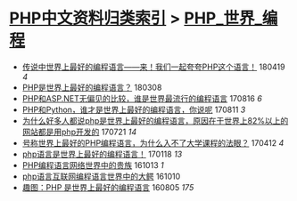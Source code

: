 [PHP中文资料归类索引](../README.md) > [PHP_世界_编程](PHP_世界_编程.md)
====
- [传说中世界上最好的编程语言——来！我们一起夸夸PHP这个语言！](http://jkwz.applinzi.com/ittc/7093614991100085264.html#%E4%BC%A0%E8%AF%B4%E4%B8%AD%E4%B8%96%E7%95%8C%E4%B8%8A%E6%9C%80%E5%A5%BD%E7%9A%84%E7%BC%96%E7%A8%8B%E8%AF%AD%E8%A8%80%E2%80%94%E2%80%94%E6%9D%A5%EF%BC%81%E6%88%91%E4%BB%AC%E4%B8%80%E8%B5%B7%E5%A4%B8%E5%A4%B8PHP%E8%BF%99%E4%B8%AA%E8%AF%AD%E8%A8%80%EF%BC%81) 180419 *4* 
- [PHP是世界上最好的编程语言？](http://jkwz.applinzi.com/ittc/7077089495860380682.html#PHP%E6%98%AF%E4%B8%96%E7%95%8C%E4%B8%8A%E6%9C%80%E5%A5%BD%E7%9A%84%E7%BC%96%E7%A8%8B%E8%AF%AD%E8%A8%80%EF%BC%9F) 180308  
- [PHP和ASP.NET无偏见的比较，谁是世界最流行的编程语言](http://jkwz.applinzi.com/ittc/7002384902614680593.html#PHP%E5%92%8CASP.NET%E6%97%A0%E5%81%8F%E8%A7%81%E7%9A%84%E6%AF%94%E8%BE%83%EF%BC%8C%E8%B0%81%E6%98%AF%E4%B8%96%E7%95%8C%E6%9C%80%E6%B5%81%E8%A1%8C%E7%9A%84%E7%BC%96%E7%A8%8B%E8%AF%AD%E8%A8%80) 170816 *6* 
- [PHP和Python，谁才是世界上最好的编程语言，你说呢](http://jkwz.applinzi.com/ittc/7000526600658224144.html#PHP%E5%92%8CPython%EF%BC%8C%E8%B0%81%E6%89%8D%E6%98%AF%E4%B8%96%E7%95%8C%E4%B8%8A%E6%9C%80%E5%A5%BD%E7%9A%84%E7%BC%96%E7%A8%8B%E8%AF%AD%E8%A8%80%EF%BC%8C%E4%BD%A0%E8%AF%B4%E5%91%A2) 170811 *3* 
- [为什么好多人都说php是世界上最好的编程语言，原因在于世界上82%以上的网站都是用php开发的](http://jkwz.applinzi.com/ittc/6992758703626142736.html#%E4%B8%BA%E4%BB%80%E4%B9%88%E5%A5%BD%E5%A4%9A%E4%BA%BA%E9%83%BD%E8%AF%B4php%E6%98%AF%E4%B8%96%E7%95%8C%E4%B8%8A%E6%9C%80%E5%A5%BD%E7%9A%84%E7%BC%96%E7%A8%8B%E8%AF%AD%E8%A8%80%EF%BC%8C%E5%8E%9F%E5%9B%A0%E5%9C%A8%E4%BA%8E%E4%B8%96%E7%95%8C%E4%B8%8A82%25%E4%BB%A5%E4%B8%8A%E7%9A%84%E7%BD%91%E7%AB%99%E9%83%BD%E6%98%AF%E7%94%A8php%E5%BC%80%E5%8F%91%E7%9A%84) 170721 *14* 
- [号称世界上最好的PHP编程语言，为什么入不了大学课程的法眼？](http://jkwz.applinzi.com/ittc/6955588956279276548.html#%E5%8F%B7%E7%A7%B0%E4%B8%96%E7%95%8C%E4%B8%8A%E6%9C%80%E5%A5%BD%E7%9A%84PHP%E7%BC%96%E7%A8%8B%E8%AF%AD%E8%A8%80%EF%BC%8C%E4%B8%BA%E4%BB%80%E4%B9%88%E5%85%A5%E4%B8%8D%E4%BA%86%E5%A4%A7%E5%AD%A6%E8%AF%BE%E7%A8%8B%E7%9A%84%E6%B3%95%E7%9C%BC%EF%BC%9F) 170412 *4* 
- [php语言是世界上最好的编程语言！](http://jkwz.applinzi.com/ittc/6924547027504727045.html#php%E8%AF%AD%E8%A8%80%E6%98%AF%E4%B8%96%E7%95%8C%E4%B8%8A%E6%9C%80%E5%A5%BD%E7%9A%84%E7%BC%96%E7%A8%8B%E8%AF%AD%E8%A8%80%EF%BC%81) 170118 *13* 
- [PHP编程语言网络世界中的贵族](http://jkwz.applinzi.com/ittc/6888504005776376836.html#PHP%E7%BC%96%E7%A8%8B%E8%AF%AD%E8%A8%80%E7%BD%91%E7%BB%9C%E4%B8%96%E7%95%8C%E4%B8%AD%E7%9A%84%E8%B4%B5%E6%97%8F) 161013 *1* 
- [php语言互联网编程语言世界中的大鳄](http://jkwz.applinzi.com/ittc/6887395622612632580.html#php%E8%AF%AD%E8%A8%80%E4%BA%92%E8%81%94%E7%BD%91%E7%BC%96%E7%A8%8B%E8%AF%AD%E8%A8%80%E4%B8%96%E7%95%8C%E4%B8%AD%E7%9A%84%E5%A4%A7%E9%B3%84) 161010  
- [趣图：PHP 是世界上最好的编程语言](http://jkwz.applinzi.com/ittc/6862885431401776132.html#%E8%B6%A3%E5%9B%BE%EF%BC%9APHP+%E6%98%AF%E4%B8%96%E7%95%8C%E4%B8%8A%E6%9C%80%E5%A5%BD%E7%9A%84%E7%BC%96%E7%A8%8B%E8%AF%AD%E8%A8%80) 160805 *175* 
